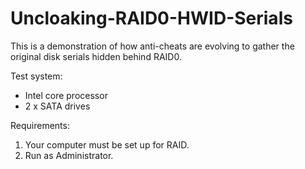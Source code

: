 # Uncloaking-RAID0-HWID-Serials
This is a demonstration of how anti-cheats are evolving to gather the original disk serials hidden behind RAID0.

Test system:
- Intel core processor
- 2 x SATA drives

Requirements:
1. Your computer must be set up for RAID.
2. Run as Administrator.
